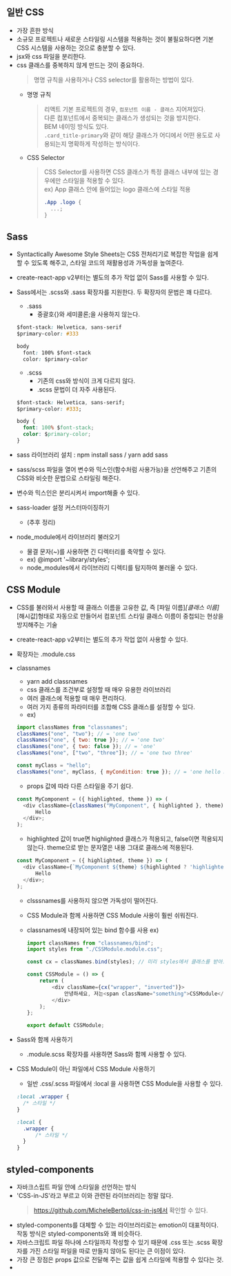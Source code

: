 ## 일반 CSS

- 가장 흔한 방식
- 소규모 프로젝트나 새로운 스타일링 시스템을 적용하는 것이 불필요하다면 기본 CSS 시스템을 사용하는 것으로 충분할 수 있다.
- jsx와 css 파일을 분리한다.
- css 클래스를 중복하지 않게 만드는 것이 중요하다.
  > 명명 규칙을 사용하거나 CSS selector를 활용하는 방법이 있다.
  - 명명 규칙
    > 리액트 기본 프로젝트의 경우, `컴포넌트 이름 - 클래스` 지어져있다.  
    > 다른 컴포넌트에서 중복되는 클래스가 생성되는 것을 방지한다.  
    > BEM 네이밍 방식도 있다.  
    > `.card_title-primary`와 같이 해당 클래스가 어디에서 어떤 용도로 사용되는지 명확하게 작성하는 방식이다.
  - CSS Selector
    > CSS Selector를 사용하면 CSS 클래스가 특정 클래스 내부에 있는 경우에만 스타일을 적용할 수 있다.  
    > ex) App 클래스 안에 들어있는 logo 클래스에 스타일 적용
    >
    > ```css
    > .App .logo {
    > 	...;
    > }
    > ```

## Sass

- Syntactically Awesome Style Sheets는 CSS 전처리기로 복잡한 작업을 쉽게 할 수 있도록 해주고, 스타일 코드의 재활용성과 가독성을 높여준다.
- create-react-app v2부터는 별도의 추가 작업 없이 Sass를 사용할 수 있다.
- Sass에서는 .scss와 .sass 확장자를 지원한다. 두 확장자의 문법은 꽤 다르다.

  - .sass
    - 중괄호{}와 세미콜론;을 사용하지 않는다.

  ```css
  $font-stack: Helvetica, sans-serif
  $primary-color: #333

  body
    font: 100% $font-stack
    color: $primary-color
  ```

  - .scss
    - 기존의 css와 방식이 크게 다르지 않다.
    - .scss 문법이 더 자주 사용된다.

  ```css
  $font-stack: Helvetica, sans-serif;
  $primary-color: #333;

  body {
  	font: 100% $font-stack;
  	color: $primary-color;
  }
  ```

- sass 라이브러리 설치 : npm install sass / yarn add sass
- sass/scss 파일을 열어 변수와 믹스인(함수처럼 사용가능)을 선언해주고 기존의 CSS와 비슷한 문법으로 스타일링 해준다.
- 변수와 믹스인은 분리시켜서 import해줄 수 있다.
- sass-loader 설정 커스터마이징하기
  - (추후 정리)
- node_module에서 라이브러리 불러오기
  - 물결 문자(~)를 사용하면 긴 디렉터리를 축약할 수 있다.
  - ex) @import '~library/styles';
  - node_modules에서 라이브러리 디렉티를 탐지하여 불러올 수 있다.

## CSS Module

- CSS를 불러와서 사용할 때 클래스 이름을 고유한 값, 즉 [파일 이름]_[클래스 이름]_[해시값]형태로 자동으로 만들어서 컴포넌트 스타일 클래스 이름이 중첩되는 현상을 방지해주는 기술
- create-react-app v2부터는 별도의 추가 작업 없이 사용할 수 있다.
- 확장자는 .module.css
- classnames

  - yarn add classnames
  - css 클래스를 조건부로 설정할 때 매우 유용한 라이브러리
  - 여러 클래스에 적용할 때 매우 편리하다.
  - 여러 가지 종류의 파라미터를 조합해 CSS 클래스를 설정할 수 있다.
  - ex)

  ```javascript
  import classNames from "classnames";
  classNames("one", "two"); // = 'one two'
  classNames("one", { two: true }); // = 'one two'
  classNames("one", { two: false }); // = 'one'
  classNames("one", ["two", "three"]); // = 'one two three'

  const myClass = "hello";
  classNames("one", myClass, { myCondition: true }); // = 'one hello myCondition'
  ```

  - props 값에 따라 다른 스타일을 주기 쉽다.

  ```javascript
  const MyComponent = ({ highlighted, theme }) => (
  	<div className={classNames("MyComponent", { highlighted }, theme)}>
  		Hello
  	</div>;
  );
  ```

  - highlighted 값이 true면 highlighted 클래스가 적용되고, false이면 적용되지 않는다. theme으로 받는 문자열은 내용 그대로 클래스에 적용된다.

  ```javascript
  const MyComponent = ({ highlighted, theme }) => (
  	<div className={`MyComponent ${theme} ${highlighted ? 'highlighted' : ''}`}>
  		Hello
  	</div>;
  );
  ```

  - clsssnames를 사용하지 않으면 가독성이 떨어진다.

  - CSS Module과 함께 사용하면 CSS Module 사용이 훨씬 쉬워진다.

  - classnames에 내장되어 있는 bind 함수를 사용
    ex)

    ```javascript
    import classNames from "classnames/bind";
    import styles from "./CSSModule.module.css";

    const cx = classNames.bind(styles); // 미리 styles에서 클래스를 받아오도록 설정

    const CSSModule = () => {
    	return (
    		<div className={cx("wrapper", "inverted")}>
    			안녕하세요, 저는<span className="something">CSSModule</span>
    		</div>
    	);
    };

    export default CSSModule;
    ```

- Sass와 함께 사용하기

  - .module.scss 확장자를 사용하면 Sass와 함께 사용할 수 있다.

- CSS Module이 아닌 파일에서 CSS Module 사용하기

  - 일반 .css/.scss 파일에서 :local 을 사용하면 CSS Module을 사용할 수 있다.

  ```css
  :local .wrapper {
  	/* 스타일 */
  }

  :local {
  	.wrapper {
  		/* 스타일 */
  	}
  }
  ```

## styled-components

- 자바크스립트 파일 안에 스타일을 선언하는 방식
- 'CSS-in-JS'라고 부르고 이와 관련된 라이브러리는 정말 많다.
  > https://github.com/MicheleBertoli/css-in-js에서 확인할 수 있다.  
- styled-components를 대체할 수 있는 라이브러리로는 emotion이 대표적이다. 작동 방식은 styled-components와 꽤 비슷하다.
- 자바스크립트 파일 하나에 스타일까지 작성할 수 있기 때문에 .css 또는 .scss 확장자를 가진 스타일 파일을 따로 만들지 않아도 된다는 큰 이점이 있다.
- 가장 큰 장점은 props 값으로 전달해 주는 값을 쉽게 스타일에 적용할 수 있다는 것.
- 